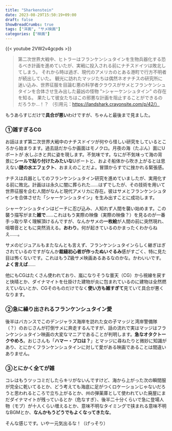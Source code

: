 ```yaml
---
title: "Sharkenstein"
date: 2023-08-29T15:50:19+09:00
draft: false
ShowBreadCrumbs: true
tags: ["洋画", "サメ映画"]
categories: ["映画"]
---
```


{{< youtube 2VW2v4gcpds >}}

>第二次世界大戦中、ヒトラーはフランケンシュタインを生物兵器化する恐るべき計画を進めていたが、実戦に投入される前にナチスドイツは敗北してしまう。
>それから時は過ぎ、現代のアメリカのとある港町で行方不明者が続出していた。
>観光に訪れたマッジたちは偶然ネオナチスの研究所に迷い込み、世界征服を目論む悪の科学者クラウスがサメとフランケンシュタインを合体させ生み出した最凶の怪物 ">シャーケンシュタイン" の存在を知る。
>果たして彼女たちはこの邪悪な計画を阻止することができるのだろうか…！？
（引用元：https://landshark.crayonsite.com/p/42/）

もうあらすじだけで**具合が悪い**わけですが、ちゃんと最後まで見ました。

### ①雑すぎるCG

お話はまず第二次世界大戦中のナチスドイツが何やら怪しい研究をしているところから始まります。過去話だからか画面はモノクロ。月夜の海（たぶん）面にUボートが
水しぶきと共に姿を現します。不気味です。なにが不気味って海の背景に**シールで貼り付けたみたいな**Uボートと、およそ船体から吹き上がるとは思えない**謎の水エフェクト**、おまえのことだよ。冒頭からすでに挫かれる緊張感。

ナチスは兵器としてのフランケンシュタイン研究を進めていましたが、実用化する前に敗北。計画はは永久に闇に葬られた……はずでしたが、その技術を用いて世界征服を企む人間がなんと現代アメリカに存在。彼はサメとフランケンシュタインを合体させた「シャーケンシュタイン」を生み出すことに成功します。

シャーケンシュタインはビーチに忍び込み、人知れず人間を襲い始めます。この襲う描写がまた**雑で**……これはもう実際の映像（実際の映像？）を見るのが一番手っ取り早く理解頂けるんですが、なんかサメの**一枚絵**が人間の前に突然現れ、咀嚼音とともに突然消える。**おわり**。何が起きているのかまったくわからねえ……。

サメのビジュアルもまたなんとも言えず、フランケンシュタインらしく継ぎはぎされているのですがなんか**裁縫初心者が作ったぬいぐるみ**感がすごく、特に見た目は怖くないです。これはもうZ級サメ映画あるあるなのかな。かわいいです。**よく言えば**……

他にもCGはたくさん使われており、嵐になりそうな曇天（CG）から視線を戻すと快晴とか、ダイナマイトを仕掛けた建物が炎に包まれているのに建物は全然燃えていないとか、CGそのものだけでなく**使い方も雑すぎて**見ていて具合が悪くなります。

### ②急に繰り出されるフランケンシュタイン愛

後半はバカンスでこのデンジャラス海岸を訪れた女の子マッジと湾岸警備隊（？）のおじさんが打倒サメに奔走するんですが、話の流れで実はマッジはフランケンシュタイン映画の大変なマニアであることが判明します。**急なオタクトークやめろ**。おじさんも「**ハマー・プロは？**」とマッジに尋ねたりと微妙に知識があり、とにかくフランケンシュタインに対して愛がある映画であることは間違いありません。

### ③とにかく全てが雑

コレはもうツッコミだしたらキリがないんですけど、海から上がった次の瞬間服が完全に乾いてるとか、どう考えても海底に足がつくロケーションじゃないだろうと思われるところで立ち上がるとか、州の弾薬庫として使われていた廃屋にまだダイナマイトが残っているとか（危なすぎ）、後半二十分くらいで急に登場人物（モブ）が十人くらい増えるとか、意味不明なタイミングで挟まれる意味不明なBGMとか、**なんかもうどうでもよくなってきたな**。

そんな感じです。いやー元気出るな！（げっそり）
